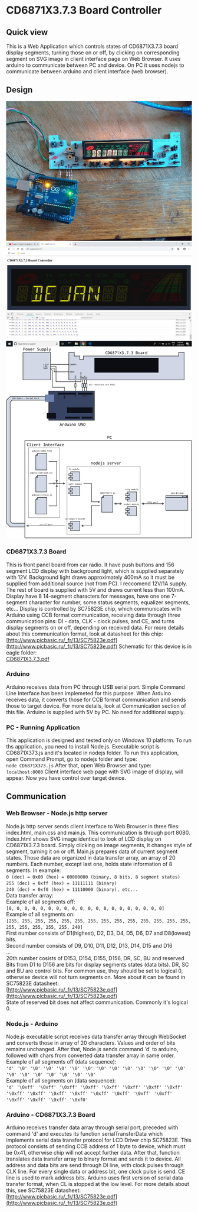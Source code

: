 # CD6871X3.7.3 Board Controller
## Quick view
This is a Web Application which controls states of CD6871X3.7.3 board display segments, turning those on or off, by clicking on corresponding segment on SVG image in client interface page on Web Browser. It uses arduino to communicate between PC and device. On PC it uses nodejs to communicate between arduino and client interface (web browser).
## Design
![Device](Device.jpg)
![Web Browser](WebBrowser.jpg)
![Application](Application.png)
### CD6871X3.7.3 Board
This is front panel board from car radio. It have push buttons and 156 segment LCD display with background light, which is supplied separately with 12V. Background light draws approximately 400mA so it must be supplied from additional source (not from PC). I reccomend 12V/1A supply. The rest of board is supplied with 5V and draws current less than 100mA. Display have 8 14-segment characters for messages, have one one 7-segment character for number, some status segments, equalizer segments, etc... Display is controlled by SC75823E chip, which communicates with Arduino using CCB format communication, receiving data through three communication pins: DI - data, CLK - clock pulses, and CE, and turns display segments on or off, depending on received data. For more details about this communication format, look at datasheet for this chip:  
[http://www.picbasic.ru/_fr/13/SC75823e.pdf](http://www.picbasic.ru/_fr/13/SC75823e.pdf)
Schematic for this device is in eagle folder:  
[CD6871X3.7.3.pdf](eagle/CD6871X3.7.3/CD6871X3.7.3.pdf)
### Arduino
Arduino receives data from PC through USB serial port. Simple Command Line Interface has been implemeted for this purpose. When Arduino receives data, it converts those for CCB format communication and sends those to target device. For more details, look at Communication section of this file. Arduino is supplied with 5V by PC. No need for additional supply.
### PC - Running Application
This application is designed and tested only on Windows 10 platform. To run ths application, you need to install Node.js. Executable script is CD6871X373.js and it's located in nodejs folder. To run this application, open Command Prompt, go to nodejs folder and type:  
`node CD6871X373.js`
After that, open Web Browser and type:  
`localhost:8080`
Client interface web page with SVG image of display, will appear. Now you have control over target device.
## Communication
### Web Browser - Node.js http server
Node.js http server sends client interface to Web Browser in three files: index.html, main.css and main.js. This communication is through port 8080.  Index.html shows SVG image identical to look of LCD display on CD6871X3.7.3 board. Simply clicking on image segments, it changes style of segment, turning it on or off.  Main.js prepares data of current segment states. Those data are organized in data transfer array, an array of 20 numbers. Each number, except last one, holds state information of 8 segments. In example:  
`0 (dec) = 0x00 (hex) = 00000000 (binary, 8 bits, 8 segment states)`  
`255 (dec) = 0xff (hex) = 11111111 (binary)`  
`240 (dec) = 0xf0 (hex) = 11110000 (binary), etc...`  
Data transfer array:  
Example of all segments off:  
`[0, 0, 0, 0, 0, 0, 0, 0, 0, 0, 0, 0, 0, 0, 0, 0, 0, 0, 0, 0]`  
Example of all segments on:  
`[255, 255, 255, 255, 255, 255, 255, 255, 255, 255, 255, 255, 255, 255, 255, 255, 255, 255, 255, 240]`  
First number consists of D1(highest), D2, D3, D4, D5, D6, D7 and D8(lowest) bits.  
Second number consists of D9, D10, D11, D12, D13, D14, D15 and D16  
...  
20th number cosists of D153, D154, D155, D156, DR, SC, BU and reserved  
Bits from D1 to D156 are bits for display segments states (data bits). DR, SC and BU are control bits. For common use, they should be set to logical 0, otherwise device will not turn segments on. More about it can be found in SC75823E datasheet:  
[http://www.picbasic.ru/_fr/13/SC75823e.pdf](http://www.picbasic.ru/_fr/13/SC75823e.pdf)  
State of reserved bit does not affect communication. Commonly it's logical 0.
### Node.js - Arduino
Node.js executable script receives data transfer array through WebSocket and converts those in array of 20 characters. Values and order of bits remains unchanged. After that, Node.js sends command 'd' to arduino, followed with chars from converted data transfer array in same order.  
Example of all segments off (data sequence):  
`'d' '\0' '\0' '\0' '\0' '\0' '\0' '\0' '\0' '\0' '\0' '\0' '\0' '\0' '\0' '\0' '\0' '\0' '\0' '\0' '\0'`  
Example of all segments on (data sequence):  
`'d' '\0xff' '\0xff' '\0xff' '\0xff' '\0xff' '\0xff' '\0xff' '\0xff' '\0xff' '\0xff' '\0xff' '\0xff' '\0xff' '\0xff' '\0xff' '\0xff' '\0xff' '\0xff' '\0xff' '\0xf0'`  
### Arduino - CD6871X3.7.3 Board
Arduino receives transfer data array through serial port, preceded with command 'd' and executes its function serialTransferData which implements serial data transfer protocol for LCD Driver chip SC75823E. This protocol consists of sending CCB address of 1 byte to device, which must be 0x41, otherwise chip will not accept further data. After that, function translates data transfer array to binary format and sends it to device. All address and data bits are send through DI line, with clock pulses through CLK line. For every single data or address bit, one clock pulse is send. CE line is used to mark address bits. Arduino uses first version of serial data transfer format, when CL is stopped at the low level. For more details about this, see SC75823E datasheet:  
[http://www.picbasic.ru/_fr/13/SC75823e.pdf](http://www.picbasic.ru/_fr/13/SC75823e.pdf)
